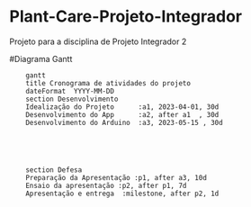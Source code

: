 # Plant-Care-Projeto-Integrador
Projeto para a disciplina de Projeto Integrador 2

#Diagrama Gantt

```mermaid
    gantt
    title Cronograma de atividades do projeto
    dateFormat  YYYY-MM-DD
    section Desenvolvimento 
    Idealização do Projeto      :a1, 2023-04-01, 30d
    Desenvolvimento do App      :a2, after a1  , 30d
    Desenvolvimento do Arduino  :a3, 2023-05-15 , 30d
    
    
    
  
    
    section Defesa
    Preparação da Apresentação :p1, after a3, 10d
    Ensaio da apresentação :p2, after p1, 7d
    Apresentação e entrega  :milestone, after p2, 1d
```

